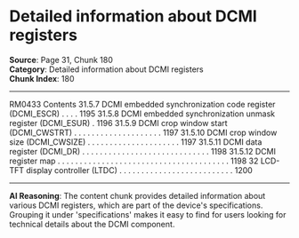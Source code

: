 # Detailed information about DCMI registers

**Source**: Page 31, Chunk 180  
**Category**: Detailed information about DCMI registers  
**Chunk Index**: 180

---

RM0433 Contents
31.5.7 DCMI embedded synchronization code register (DCMI_ESCR) . . . . 1195
31.5.8 DCMI embedded synchronization unmask register (DCMI_ESUR) . 1196
31.5.9 DCMI crop window start (DCMI_CWSTRT) . . . . . . . . . . . . . . . . . . . . 1197
31.5.10 DCMI crop window size (DCMI_CWSIZE) . . . . . . . . . . . . . . . . . . . . . 1197
31.5.11 DCMI data register (DCMI_DR) . . . . . . . . . . . . . . . . . . . . . . . . . . . . . 1198
31.5.12 DCMI register map . . . . . . . . . . . . . . . . . . . . . . . . . . . . . . . . . . . . . . . 1198
32 LCD-TFT display controller (LTDC) . . . . . . . . . . . . . . . . . . . . . . . . . . 1200

---

**AI Reasoning**: The content chunk provides detailed information about various DCMI registers, which are part of the device's specifications. Grouping it under 'specifications' makes it easy to find for users looking for technical details about the DCMI component.
